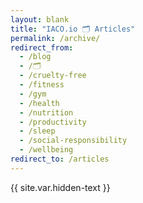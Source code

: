 ```yaml
---
layout: blank
title: "IACO.io 🗂️ Articles"
permalink: /archive/
redirect_from:
  - /blog
  - /🗂️
  - /cruelty-free
  - /fitness
  - /gym
  - /health
  - /nutrition
  - /productivity
  - /sleep
  - /social-responsibility
  - /wellbeing
redirect_to: /articles
---
```


{{ site.var.hidden-text }}
